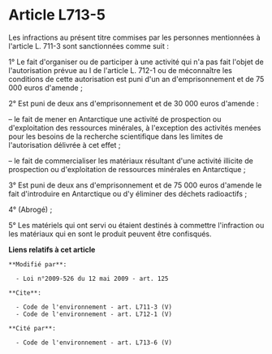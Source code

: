 # Article L713-5

Les infractions au présent titre commises par les personnes mentionnées à l'article L. 711-3 sont sanctionnées comme suit :

1° Le fait d'organiser ou de participer à une activité qui n'a pas fait l'objet de l'autorisation prévue au I de l'article L.
712-1 ou de méconnaître les conditions de cette autorisation est puni d'un an d'emprisonnement et de 75 000 euros d'amende ;

2° Est puni de deux ans d'emprisonnement et de 30 000 euros d'amende :

– le fait de mener en Antarctique une activité de prospection ou d'exploitation des ressources minérales, à l'exception des
activités menées pour les besoins de la recherche scientifique dans les limites de l'autorisation délivrée à cet effet ;

– le fait de commercialiser les matériaux résultant d'une activité illicite de prospection ou d'exploitation de ressources
minérales en Antarctique ;

3° Est puni de deux ans d'emprisonnement et de 75 000 euros d'amende le fait d'introduire en Antarctique ou d'y éliminer des
déchets radioactifs ;

4° (Abrogé) ;

5° Les matériels qui ont servi ou étaient destinés à commettre l'infraction ou les matériaux qui en sont le produit peuvent
être confisqués.

**Liens relatifs à cet article**

	**Modifié par**:

	  - Loi n°2009-526 du 12 mai 2009 - art. 125

	**Cite**:

	  - Code de l'environnement - art. L711-3 (V)
	  - Code de l'environnement - art. L712-1 (V)

	**Cité par**:

	  - Code de l'environnement - art. L713-6 (V)
